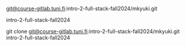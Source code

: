git@course-gitlab.tuni.fi:intro-2-full-stack-fall2024/mkyuki.git

intro-2-full-stack-fall2024

git clone git@course-gitlab.tuni.fi:intro-2-full-stack-fall2024/mkyuki.git intro-2-full-stack-fall2024
